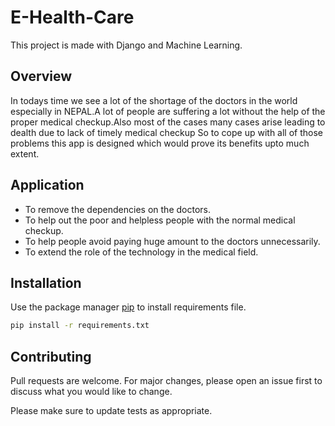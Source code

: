 # E-Health-Care
This project is made with Django and Machine Learning.
## Overview
In todays time we see a lot of the shortage of the doctors in the world especially in NEPAL.A lot of people are suffering a lot without the help of the proper medical checkup.Also most of the cases many cases arise leading to dealth due to lack of timely medical checkup
So to cope up with all of those problems this app is designed which would prove its benefits upto much extent.

## Application
* To remove the dependencies on the doctors.
* To help out the poor and helpless people with the normal medical checkup.
* To help people avoid paying huge amount to the doctors unnecessarily.
* To extend the role of the technology in the medical field.

## Installation

Use the package manager [pip](https://pip.pypa.io/en/stable/) to install requirements file.


```bash
pip install -r requirements.txt
```
## Contributing
Pull requests are welcome. For major changes, please open an issue first to discuss what you would like to change.

Please make sure to update tests as appropriate.

